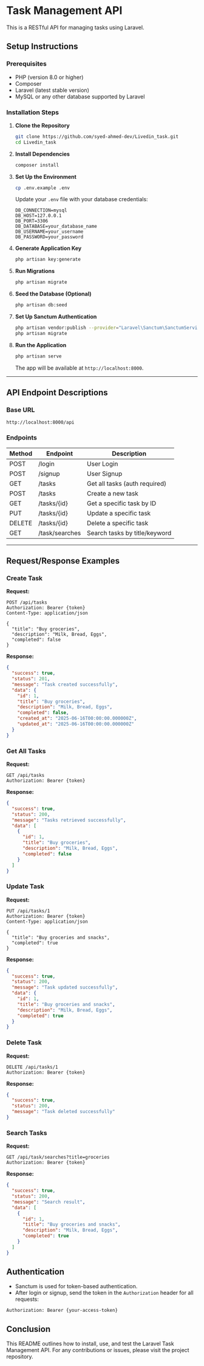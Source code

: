 # Task Management API

This is a RESTful API for managing tasks using Laravel.

## Setup Instructions

### Prerequisites

- PHP (version 8.0 or higher)
- Composer
- Laravel (latest stable version)
- MySQL or any other database supported by Laravel

### Installation Steps

1. **Clone the Repository**

   ```bash
   git clone https://github.com/syed-ahmed-dev/Livedin_task.git
   cd Livedin_task
   ```

2. **Install Dependencies**

   ```bash
   composer install
   ```

3. **Set Up the Environment**

   ```bash
   cp .env.example .env
   ```

   Update your `.env` file with your database credentials:

   ```env
   DB_CONNECTION=mysql
   DB_HOST=127.0.0.1
   DB_PORT=3306
   DB_DATABASE=your_database_name
   DB_USERNAME=your_username
   DB_PASSWORD=your_password
   ```

4. **Generate Application Key**

   ```bash
   php artisan key:generate
   ```

5. **Run Migrations**

   ```bash
   php artisan migrate
   ```

6. **Seed the Database (Optional)**

   ```bash
   php artisan db:seed
   ```

7. **Set Up Sanctum Authentication**

   ```bash
   php artisan vendor:publish --provider="Laravel\Sanctum\SanctumServiceProvider"
   php artisan migrate
   ```

8. **Run the Application**

   ```bash
   php artisan serve
   ```

   The app will be available at `http://localhost:8000`.

---

## API Endpoint Descriptions

### Base URL

```
http://localhost:8000/api
```

### Endpoints

| Method | Endpoint            | Description                     |
|--------|---------------------|---------------------------------|
| POST   | /login              | User Login                      |
| POST   | /signup             | User Signup                     |
| GET    | /tasks              | Get all tasks (auth required)   |
| POST   | /tasks              | Create a new task               |
| GET    | /tasks/{id}         | Get a specific task by ID       |
| PUT    | /tasks/{id}         | Update a specific task          |
| DELETE | /tasks/{id}         | Delete a specific task          |
| GET    | /task/searches      | Search tasks by title/keyword   |

---

## Request/Response Examples

### Create Task

**Request:**

```http
POST /api/tasks
Authorization: Bearer {token}
Content-Type: application/json

{
  "title": "Buy groceries",
  "description": "Milk, Bread, Eggs",
  "completed": false
}
```

**Response:**

```json
{
  "success": true,
  "status": 201,
  "message": "Task created successfully",
  "data": {
    "id": 1,
    "title": "Buy groceries",
    "description": "Milk, Bread, Eggs",
    "completed": false,
    "created_at": "2025-06-16T00:00:00.000000Z",
    "updated_at": "2025-06-16T00:00:00.000000Z"
  }
}
```

### Get All Tasks

**Request:**

```http
GET /api/tasks
Authorization: Bearer {token}
```

**Response:**

```json
{
  "success": true,
  "status": 200,
  "message": "Tasks retrieved successfully",
  "data": [
    {
      "id": 1,
      "title": "Buy groceries",
      "description": "Milk, Bread, Eggs",
      "completed": false
    }
  ]
}
```

### Update Task

**Request:**

```http
PUT /api/tasks/1
Authorization: Bearer {token}
Content-Type: application/json

{
  "title": "Buy groceries and snacks",
  "completed": true
}
```

**Response:**

```json
{
  "success": true,
  "status": 200,
  "message": "Task updated successfully",
  "data": {
    "id": 1,
    "title": "Buy groceries and snacks",
    "description": "Milk, Bread, Eggs",
    "completed": true
  }
}
```

### Delete Task

**Request:**

```http
DELETE /api/tasks/1
Authorization: Bearer {token}
```

**Response:**

```json
{
  "success": true,
  "status": 200,
  "message": "Task deleted successfully"
}
```

### Search Tasks

**Request:**

```http
GET /api/task/searches?title=groceries
Authorization: Bearer {token}
```

**Response:**

```json
{
  "success": true,
  "status": 200,
  "message": "Search result",
  "data": [
    {
      "id": 1,
      "title": "Buy groceries and snacks",
      "description": "Milk, Bread, Eggs",
      "completed": true
    }
  ]
}
```

## Authentication

- Sanctum is used for token-based authentication.
- After login or signup, send the token in the `Authorization` header for all requests:

```http
Authorization: Bearer {your-access-token}
```

## Conclusion

This README outlines how to install, use, and test the Laravel Task Management API. For any contributions or issues, please visit the project repository.
